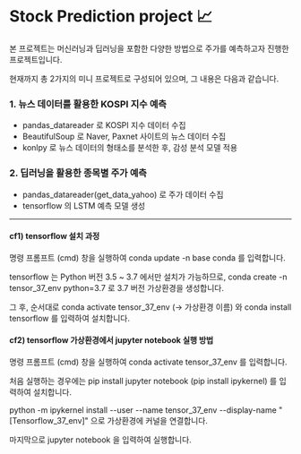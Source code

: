 # Stock Prediction project  :chart_with_upwards_trend:


본 프로젝트는 머신러닝과 딥러닝을 포함한 다양한 방법으로 주가를 예측하고자 진행한 프로젝트입니다.

현재까지 총 2가지의 미니 프로젝트로 구성되어 있으며, 그 내용은 다음과 같습니다.


### 1. 뉴스 데이터를 활용한 KOSPI 지수 예측
  - pandas_datareader 로 KOSPI 지수 데이터 수집
  - BeautifulSoup 로 Naver, Paxnet 사이트의 뉴스 데이터 수집
  - konlpy 로 뉴스 데이터의 형태소를 분석한 후, 감성 분석 모델 적용
  
### 2. 딥러닝을 활용한 종목별 주가 예측
  - pandas_datareader(get_data_yahoo) 로 주가 데이터 수집
  - tensorflow 의 LSTM 예측 모델 생성
  

--------------------

 
#### cf1) tensorflow 설치 과정

명령 프롬프트 (cmd) 창을 실행하여 conda update -n base conda 를 입력합니다.

tensorflow 는 Python 버전 3.5 ~ 3.7 에서만 설치가 가능하므로, conda create -n tensor_37_env python=3.7 로 3.7 버전 가상환경을 생성합니다.

그 후, 순서대로 conda activate tensor_37_env (-> 가상환경 이름) 와 conda install tensorflow 를 입력하여 설치합니다.


#### cf2) tensorflow 가상환경에서 jupyter notebook 실행 방법

명령 프롬프트 (cmd) 창을 실행하여 conda activate tensor_37_env 를 입력합니다.

처음 실행하는 경우에는 pip install jupyter notebook (pip install ipykernel) 를 입력하여 설치합니다.

python -m ipykernel install --user --name tensor_37_env --display-name "[Tensorflow_37_env]" 으로 가상환경에 커널을 연결합니다.

마지막으로 jupyter notebook 을 입력하여 실행합니다.
